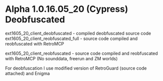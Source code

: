 # Alpha 1.0.16.05_20 (Cypress) Deobfuscated
ext1605_20_client_deobfuscated - compiled deobfuscated source code
ext1605_20_client_reobfuscated_full - source code compiled and reobfuscated with RetroMCP

ext1605_20_client_reobfuscated - source code compiled and reobfuscated with RetroMCP (No sounddata, freerun and ZM worlds)

For deobfuscation I use modified version of RetroGuard (source code attached) and Enigma
